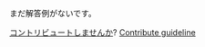 
まだ解答例がないです。

[コントリビュートしませんか](https://github.com/BFEdev/BFE.dev-solutions/blob/main/problem/implement-general-memoization-function_ja.md)?  [Contribute guideline](https://github.com/BFEdev/BFE.dev-solutions#how-to-contribute)
